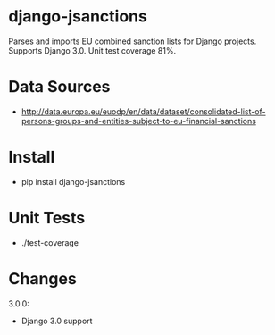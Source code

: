 django-jsanctions
=================

Parses and imports EU combined sanction lists for Django projects. Supports Django 3.0. Unit test coverage 81%.

Data Sources
============

* http://data.europa.eu/euodp/en/data/dataset/consolidated-list-of-persons-groups-and-entities-subject-to-eu-financial-sanctions

Install
=======

* pip install django-jsanctions

Unit Tests
==========

* ./test-coverage

Changes
=======

3.0.0:
+ Django 3.0 support
